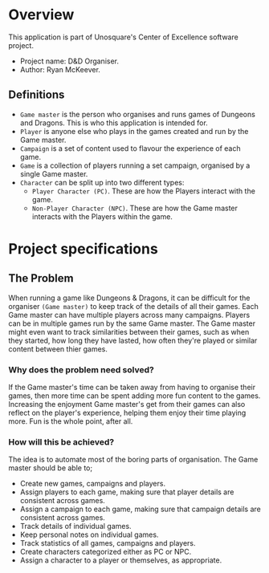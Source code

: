 # Overview
This application is part of Unosquare's Center of Excellence software project.
- Project name: D&D Organiser.
- Author: Ryan McKeever.

## Definitions
- ```Game master``` is the person who organises and runs games of Dungeons and Dragons. This is who this application is intended for.
- ```Player``` is anyone else who plays in the games created and run by the Game master.
- ```Campaign``` is a set of content used to flavour the experience of each game.
- ```Game``` is a collection of players running a set campaign, organised by a single Game master.
- ```Character``` can be split up into two different types:
    - ```Player Character (PC)```. These are how the Players interact with the game.
    - ```Non-Player Character (NPC)```. These are how the Game master interacts with the Players within the game.

# Project specifications
## The Problem
When running a game like Dungeons & Dragons, it can be difficult for the organiser ```(Game master)``` to keep track of the details of all their games.
Each Game master can have multiple players across many campaigns. Players can be in multiple games run by the same Game master. The Game master might even want to track similarities between their games, such as when they started, how long they have lasted, how often they're played or similar content between thier games.

### Why does the problem need solved?
If the Game master's time can be taken away from having to organise their games, then more time can be spent adding more fun content to the games.
Increasing the enjoyment Game master's get from their games can also reflect on the player's experience, helping them enjoy their time playing more.
Fun is the whole point, after all.

### How will this be achieved?
The idea is to automate most of the boring parts of organisation.
The Game master should be able to;
- Create new games, campaigns and players.
- Assign players to each game, making sure that player details are consistent across games.
- Assign a campaign to each game, making sure that campaign details are consistent across games.
- Track details of individual games.
- Keep personal notes on individual games.
- Track statistics of all games, campaigns and players.
- Create characters categorized either as PC or NPC.
- Assign a character to a player or themselves, as appropriate.